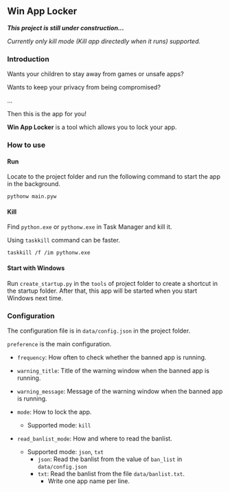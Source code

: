 ## Win App Locker
***This project is still under construction...***

*Currently only kill mode (Kill app directedly when it runs) supported.*

### Introduction

Wants your children to stay away from games or unsafe apps?

Wants to keep your privacy from being compromised?

... 

Then this is the app for you!

**Win App Locker** is a tool which allows you to lock your app.

### How to use

#### Run

Locate to the project folder and run the following command to start the app in the background.

```shell
pythonw main.pyw
```

#### Kill

Find `python.exe` or `pythonw.exe` in Task Manager and kill it.

Using `taskkill` command can be faster. 

```shell
taskkill /f /im pythonw.exe
```

#### Start with Windows

Run `create_startup.py` in the `tools` of project folder to create a shortcut in the startup folder. After that, this app will be started when you start Windows next time.

### Configuration

The configuration file is in `data/config.json` in the project folder.

`preference` is the main configuration.

+ `frequency`: How often to check whether the banned app is running.

+ `warning_title`: Title of the warning window when the banned app is running.

+ `warning_message`: Message of the warning window when the banned app is running.

+ `mode`: How to lock the app.
    - Supported mode: `kill`

+ `read_banlist_mode`: How and where to read the banlist.
    - Supported mode: `json`, `txt`
        - `json`: Read the banlist from the value of `ban_list` in `data/config.json`
        - `txt`: Read the banlist from the file `data/banlist.txt`.
            - Write one app name per line.
